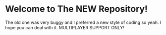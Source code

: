 # Welcome to The NEW Repository!
The old one was very buggy and I preferred a new style of coding so yeah. I hope you can deal with it. MULTIPLAYER SUPPORT ONLY!
